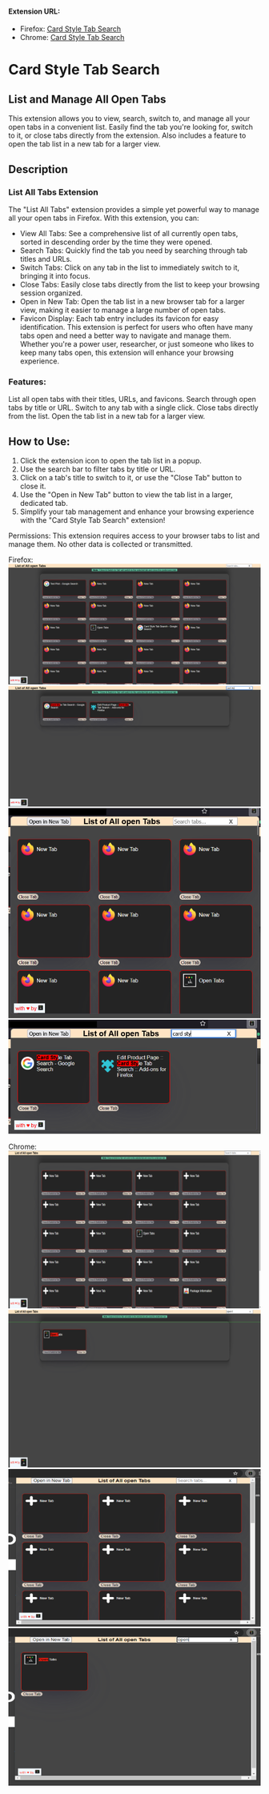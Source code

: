 #### Extension URL:

- Firefox: [Card Style Tab Search](https://addons.mozilla.org/en-US/firefox/addon/card-style-tab-search/)
- Chrome: [Card Style Tab Search](https://chromewebstore.google.com/detail/card-style-tab-search/dhfjjdkjcbmjhfhhpiccjnjgndcheaia)

# Card Style Tab Search

## List and Manage All Open Tabs

This extension allows you to view, search, switch to, and manage all your open tabs in a convenient list. Easily find the tab you're looking for, switch to it, or close tabs directly from the extension. Also includes a feature to open the tab list in a new tab for a larger view.

## Description

### List All Tabs Extension

The "List All Tabs" extension provides a simple yet powerful way to manage all your open tabs in Firefox. With this extension, you can:

- View All Tabs: See a comprehensive list of all currently open tabs, sorted in descending order by the time they were opened.
- Search Tabs: Quickly find the tab you need by searching through tab titles and URLs.
- Switch Tabs: Click on any tab in the list to immediately switch to it, bringing it into focus.
- Close Tabs: Easily close tabs directly from the list to keep your browsing session organized.
- Open in New Tab: Open the tab list in a new browser tab for a larger view, making it easier to manage a large number of open tabs.
- Favicon Display: Each tab entry includes its favicon for easy identification.
  This extension is perfect for users who often have many tabs open and need a better way to navigate and manage them. Whether you're a power user, researcher, or just someone who likes to keep many tabs open, this extension will enhance your browsing experience.

### Features:

List all open tabs with their titles, URLs, and favicons.
Search through open tabs by title or URL.
Switch to any tab with a single click.
Close tabs directly from the list.
Open the tab list in a new tab for a larger view.

## How to Use:

1. Click the extension icon to open the tab list in a popup.
2. Use the search bar to filter tabs by title or URL.
3. Click on a tab's title to switch to it, or use the "Close Tab" button to close it.
4. Use the "Open in New Tab" button to view the tab list in a larger, dedicated tab.
5. Simplify your tab management and enhance your browsing experience with the "Card Style Tab Search" extension!

Permissions:
This extension requires access to your browser tabs to list and manage them. No other data is collected or transmitted.

Firefox:
![](./screenshots/Tab-View.png)
![](./screenshots/Tab-View-Search.png)
![](./screenshots/Popup.png)
![](./screenshots/Popup-Search.png)

Chrome:
![](./screenshots-chrome/Tab-View.png)
![](./screenshots-chrome/Tab-View-Search.png)
![](./screenshots-chrome/Popup.png)
![](./screenshots-chrome/Popup-Search.png)
